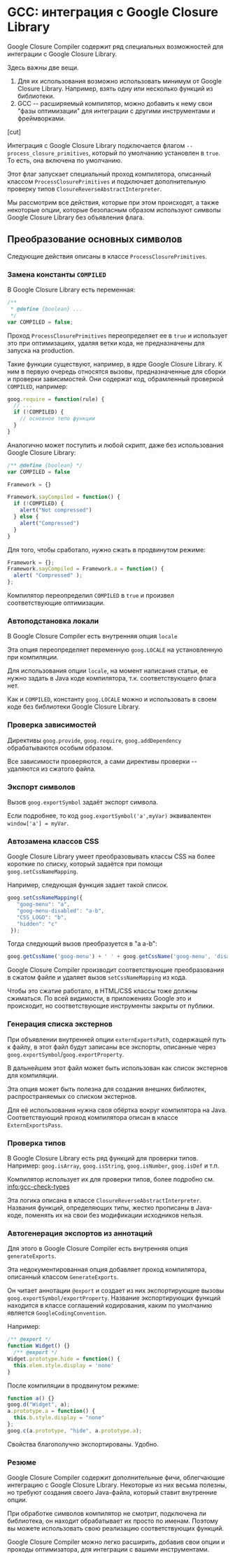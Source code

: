 # GCC: интеграция с Google Closure Library

Google Closure Compiler содержит ряд специальных возможностей для интеграции с Google Closure Library.

Здесь важны две вещи.

1. Для их использования возможно использовать минимум от Google Closure Library. Например, взять одну или несколько функций из библиотеки.
2. GCC -- расширяемый компилятор, можно добавить к нему свои "фазы оптимизации" для интеграции с другими инструментами и фреймворками.

[cut]

Интеграция с Google Closure Library подключается флагом <code>--process_closure_primitives</code>, который по умолчанию установлен в <code>true</code>. То есть, она включена по умолчанию.

Этот флаг запускает специальный проход компилятора, описанный классом <code>ProcessClosurePrimitives</code> и подключает дополнительную проверку типов <code>ClosureReverseAbstractInterpreter</code>.

Мы рассмотрим все действия, которые при этом происходят, а также некоторые опции, которые безопасным образом используют символы Google Closure Library  без объявления флага.

## Преобразование основных символов

Следующие действия описаны в классе <code>ProcessClosurePrimitives</code>.

### Замена константы <code>COMPILED</code>

В Google Closure Library есть переменная:

```js
/**
 * @define {boolean} ...
 */
var COMPILED = false;
```

Проход <code>ProcessClosurePrimitives</code> переопределяет ее в <code>true</code> и использует это при оптимизациях, удаляя ветки кода, не предназначены для запуска на production.

Такие функции существуют, например, в ядре Google Closure Library. К ним в первую очередь относятся вызовы, предназначенные для сборки и проверки зависимостей. Они содержат код, обрамленный проверкой <code>COMPILED</code>, например:

```js
goog.require = function(rule) {
  // ...
  if (!COMPILED) {
    // основное тело функции
  }
}
```

Аналогично может поступить и любой скрипт, даже без использования Google Closure Library:

```js
/** @define {boolean} */
var COMPILED = false

Framework = {}

Framework.sayCompiled = function() {
  if (!COMPILED) {
    alert("Not compressed")
  } else {
    alert("Compressed")
  }
}
```

Для того, чтобы сработало, нужно сжать в продвинутом режиме:

```js
Framework = {};
Framework.sayCompiled = Framework.a = function() {
  alert( "Compressed" );
};
```

Компилятор переопределил <code>COMPILED</code> в <code>true</code> и произвел соответствующие оптимизации.

### Автоподстановка локали

В Google Closure Compiler есть внутренняя опция <code>locale</code>

Эта опция переопределяет переменную <code>goog.LOCALE</code> на установленную при компиляции.

Для использования опции <code>locale</code>, на момент написания статьи, ее нужно задать в Java коде компилятора, т.к. соответствующего флага нет.

Как и <code>COMPILED</code>, константу <code>goog.LOCALE</code> можно и использовать в своем коде без библиотеки Google Closure Library.

### Проверка зависимостей

Директивы <code>goog.provide</code>, <code>goog.require</code>, <code>goog.addDependency</code> обрабатываются особым образом.

Все зависимости проверяются, а сами директивы проверки -- удаляются из сжатого файла.

### Экспорт символов

Вызов <code>goog.exportSymbol</code> задаёт экспорт символа.

Если подробнее, то код <code>goog.exportSymbol('a',myVar)</code> эквивалентен
`window['a'] = myVar`.

### Автозамена классов CSS

Google Closure Library умеет преобразовывать классы CSS на более короткие по списку, который задаётся при помощи `goog.setCssNameMapping`.

Например, следующая функция задает такой список.

```js
goog.setCssNameMapping({
   "goog-menu": "a",
   "goog-menu-disabled": "a-b",
   "CSS_LOGO": "b",
   "hidden": "c"
 });
```

Тогда следующий вызов преобразуется в "a a-b":

```js
goog.getCssName('goog-menu') + ' ' + goog.getCssName('goog-menu', 'disabled')
```

Google Closure Compiler производит соответствующие преобразования в сжатом файле и удаляет вызов <code>setCssNameMapping</code> из кода.

Чтобы это сжатие работало, в HTML/CSS классы тоже должны сжиматься. По всей видимости, в приложениях Google это и происходит, но соответствующие инструменты закрыты от публики.

### Генерация списка экстернов

При объявлении внутренней опции <code>externExportsPath</code>, содержащей путь к файлу, в этот файл будут записаны все экспорты, описанные через <code>goog.exportSymbol</code>/<code>goog.exportProperty</code>.

В дальнейшем этот файл может быть использован как список экстернов для компиляции.

Эта опция может быть полезна для создания внешних библиотек, распространяемых со списком экстернов.

Для её использования нужна своя обёртка вокруг компилятора на Java. Соответствующий проход компилятора описан в классе <code>ExternExportsPass</code>.

### Проверка типов

В Google Closure Library есть ряд функций для проверки типов. Например: <code>goog.isArray</code>, <code>goog.isString</code>, <code>goog.isNumber</code>, <code>goog.isDef</code> и т.п.

Компилятор использует их для проверки типов, более подробно см. <info:gcc-check-types>

Эта логика описана в классе <code>ClosureReverseAbstractInterpreter</code>. Названия функций, определяющих типы, жестко прописаны в Java-коде, поменять их на свои без модификации исходников нельзя.

### Автогенерация экспортов из аннотаций

Для этого в Google Closure Compiler есть внутренняя опция <code>generateExports</code>.

Эта недокументированная опция добавляет проход компилятора, описанный классом <code>GenerateExports</code>.

Он читает аннотации <code>@export</code> и создает из них экспортирующие вызовы <code>goog.exportSymbol/exportProperty</code>. Название экспортирующих функций находится в классе соглашений кодирования, каким по умолчанию является <code>GoogleCodingConvention</code>.

Например:

```js
/** @export */
function Widget() {}
  /** @export */
Widget.prototype.hide = function() {
  this.elem.style.display = 'none'
}
```

После компиляции в продвинутом режиме:

```js
function a() {}
goog.d("Widget", a);
a.prototype.a = function() {
  this.b.style.display = "none"
};
goog.c(a.prototype, "hide", a.prototype.a);
```

Свойства благополучно экспортированы. Удобно.

### Резюме

Google Closure Compiler содержит дополнительные фичи, облегчающие интеграцию с Google Closure Library. Некоторые из них весьма полезны, но требуют создания своего Java-файла, который ставит внутренние опции.

При обработке символов компилятор не смотрит, подключена ли библиотека, он находит обрабатывает их просто по именам. Поэтому вы можете использовать свою реализацию соответствующих функций.

Google Closure Compiler можно легко расширить, добавив свои опции и проходы оптимизатора, для интеграции с вашими инструментами.


